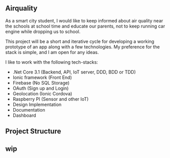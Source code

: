 ## Airquality
As a smart city student, I would like to keep informed about air quality near the schools at school time and educate our parents, not to keep running car engine while dropping us to school. 

This project will be a short and iterative cycle for developing a working prototype of an app along with a few technologies. My preference for the stack is simple, and I am open for any ideas. 

I like to work with the following tech-stacks:

* .Net Core 3.1 (Backend, API, IoT server, DDD, BDD or TDD)
* Ionic framework (Front End)
* Firebase (No SQL Storage)
* OAuth (Sign up and Login)
* Geolocation (Ionic Cordova)
* Raspberry PI (Sensor and other IoT)
* Design Implementation 
* Documentation
* Dashboard 

## Project Structure

## wip